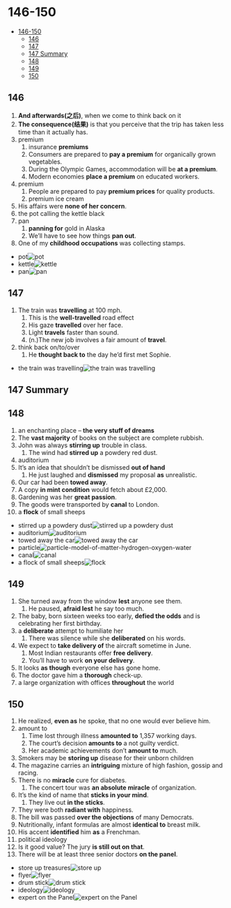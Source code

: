# 146-150

- [146-150](#146-150)
  - [146](#146)
  - [147](#147)
  - [147 Summary](#147-summary)
  - [148](#148)
  - [149](#149)
  - [150](#150)

## 146

1. **And afterwards(之后)**, when we come to think back on it
2. **The consequence(结果)** is that you perceive that the trip has taken less time than it actually has.
3. premium
   1. insurance **premiums**
   2. Consumers are prepared to **pay a premium** for organically grown vegetables.
   3. During the Olympic Games, accommodation will be **at a premium**.
   4. Modern economies **place a premium** on educated workers.
4. premium
   1. People are prepared to pay **premium prices** for quality products.
   2. premium ice cream
5. His affairs were **none of her concern**.
6. the pot calling the kettle black
7. pan
   1. **panning for** gold in Alaska
   2. We’ll have to see how things **pan out**.
8. One of my **childhood occupations** was collecting stamps.

- pot![pot](https://assets.manufactum.de/p/019/019193/19193_03.jpg/cooking-pot-made-stainless-steel.jpg?w=400&h=0&scale.option=fill&canvas.width=100.0000%25&canvas.height=142.3488%25&cw=100.0000%25&ch=100.0000%25)
- kettle![kettle](https://www.ikea.com/us/en/images/products/vattentaet-kettle-stainless-steel-black__0713344_pe729450_s5.jpg?f=s)
- pan![pan](https://www.ikea.com/om/en/images/products/kavalkad-frying-pan-black__0811388_pe771635_s5.jpg)

## 147

1. The train was **travelling** at 100 mph.
   1. This is the **well-travelled** road effect
   2. His gaze **travelled** over her face.
   3. Light **travels** faster than sound.
   4. (n.)The new job involves a fair amount of **travel**.
2. think back on/to/over
   1. He **thought back to** the day he’d first met Sophie.

- the train was travelling![the train was travelling](https://assets.simpleviewcms.com/simpleview/image/upload/c_limit,h_1200,q_75,w_1200/v1/clients/norway/large_Travelling_with_train_Fla_m_Torild_Moland_TravelStock_388b4c82_a719_4ec1_bfc2_ce3c26e9c4ad_ab8ce8cc-28ed-4e78-a3a6-e45619cbbffb.jpg)

## 147 Summary

## 148

1. an enchanting place – **the very stuff of dreams**
2. The **vast majority** of books on the subject are complete rubbish.
3. John was always **stirring up** trouble in class.
   1. The wind had **stirred up** a powdery red dust.
4. auditorium
5. It’s an idea that shouldn’t be dismissed **out of hand**
   1. He just laughed and **dismissed** my proposal **as** unrealistic.
6. Our car had been **towed away**.
7. A copy **in mint condition** would fetch about £2,000.
8. Gardening was her **great passion**.
9. The goods were transported by **canal** to London.
10. a **flock** of small sheeps

- stirred up a powdery dust![stirred up a powdery dust](https://live.staticflickr.com/4184/34714090126_016ffb34a0_b.jpg)
- auditorium![auditorium](https://www.sediasystems.com/img/blog/auditorium-chair-based-on-your-budget.jpg)
- towed away the car![towed away the car](https://tatuminsurance.com/wp-content/uploads/2020/07/rsz_tow_truck_towing_car.jpg)
- particle![particle-model-of-matter-hydrogen-oxygen-water](https://www.tec-science.com/wp-content/uploads/2021/05/en-particle-model-of-matter-hydrogen-oxygen-water.jpg)
- canal![canal](https://upload.wikimedia.org/wikipedia/commons/7/70/Amsterdam_Prinsengracht_Wallpaper.jpg)
- a flock of small sheeps![flock](https://upload.wikimedia.org/wikipedia/commons/1/1d/Bar%C3%A8ges1a.JPG)

## 149

1. She turned away from the window **lest** anyone see them.
   1. He paused, **afraid lest** he say too much.
2. The baby, born sixteen weeks too early, **defied the odds** and is celebrating her first birthday.
3. a **deliberate** attempt to humiliate her
   1. There was silence while she **deliberated** on his words.
4. We expect to **take delivery of** the aircraft sometime in June.
   1. Most Indian restaurants offer **free delivery**.
   2. You’ll have to work **on your delivery**.
5. It looks **as though** everyone else has gone home.
6. The doctor gave him a **thorough** check-up.
7. a large organization with offices **throughout** the world

## 150

1. He realized, **even as** he spoke, that no one would ever believe him.
2. amount to
   1. Time lost through illness **amounted to** 1,357 working days.
   2. The court’s decision **amounts to** a not guilty verdict.
   3. Her academic achievements don’t **amount to** much.
3. Smokers may be **storing up** disease for their unborn children
4. The magazine carries an **intriguing** mixture of high fashion, gossip and racing.
5. There is no **miracle** cure for diabetes.
   1. The concert tour was **an absolute miracle** of organization.
6. It’s the kind of name that **sticks in your mind**.
   1. They live out **in the sticks**.
7. They were both **radiant with** happiness.
8. The bill was passed **over the objections** of many Democrats.
9. Nutritionally, infant formulas are almost **identical to** breast milk.
10. His accent **identified** him **as** a Frenchman.
11. political ideology
12. Is it good value? The jury **is still out on that**.
13. There will be at least three senior doctors **on the panel**.

- store up treasures![store up](https://media.swncdn.com/via/15177-gettyimages-betnoire.jpg)
- flyer![flyer](https://img.freepik.com/free-vector/travel-sale-flyer-template_52683-46904.jpg?w=2000)
- drum stick![drum stick](https://cdn.mos.cms.futurecdn.net/iQRG676JafFdWmFpivajaY.jpg)
- ideology![ideology](https://psmag.com/.image/t_share/MTI3NTgxOTQ0NDcyMjE4MjQz/ideology.jpg)
- expert on the Panel![expert on the Panel](https://powerfulpanels.com/wp-content/uploads/2014/03/Luchtvrachtdebat-2013_IMG_0414-1.jpg)
